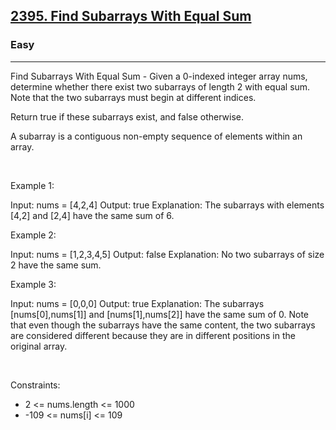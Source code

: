 <h2><a href="https://leetcode.com/problems/find-subarrays-with-equal-sum/">2395. Find Subarrays With Equal Sum</a></h2><h3>Easy</h3><hr>Find Subarrays With Equal Sum - Given a 0-indexed integer array nums, determine whether there exist two subarrays of length 2 with equal sum. Note that the two subarrays must begin at different indices.

Return true if these subarrays exist, and false otherwise.

A subarray is a contiguous non-empty sequence of elements within an array.

 

Example 1:


Input: nums = [4,2,4]
Output: true
Explanation: The subarrays with elements [4,2] and [2,4] have the same sum of 6.


Example 2:


Input: nums = [1,2,3,4,5]
Output: false
Explanation: No two subarrays of size 2 have the same sum.


Example 3:


Input: nums = [0,0,0]
Output: true
Explanation: The subarrays [nums[0],nums[1]] and [nums[1],nums[2]] have the same sum of 0. 
Note that even though the subarrays have the same content, the two subarrays are considered different because they are in different positions in the original array.


 

Constraints:

 * 2 <= nums.length <= 1000
 * -109 <= nums[i] <= 109